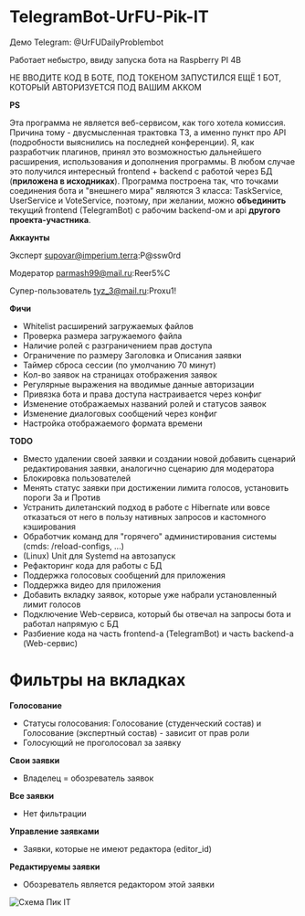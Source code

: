 # TelegramBot-UrFU-Pik-IT

Демо Telegram: @UrFUDailyProblembot

Работает небыстро, ввиду запуска бота на Raspberry PI 4B

НЕ ВВОДИТЕ КОД В БОТЕ, ПОД ТОКЕНОМ ЗАПУСТИЛСЯ ЕЩЁ 1 БОТ, КОТОРЫЙ АВТОРИЗУЕТСЯ ПОД ВАШИМ АККОМ

**PS**

Эта программа не является веб-сервисом, как того хотела комиссия. Причина тому - двусмысленная трактовка ТЗ, а именно пункт про API (подробности выяснились на последней конференции). Я, как разработчик плагинов, принял это возможностью дальнейшего расширения, использования и дополнения программы. В любом случае это получился интересный frontend + backend с работой через БД (**приложена в исходниках**). Программа построена так, что точками соединения бота и "внешнего мира" являются 3 класса: TaskService, UserService и VoteService, поэтому, при желании, можно **объединить** текущий frontend (TelegramBot) с рабочим backend-ом и api **другого проекта-участника**.

**Аккаунты**

Эксперт supovar@imperium.terra:P@ssw0rd

Модератор parmash99@mail.ru:Reer5%C

Супер-пользователь tyz_3@mail.ru:Proxu1!

**Фичи**
* Whitelist расширений загружаемых файлов
* Проверка размера загружаемого файла
* Наличие ролей с разграничением прав доступа
* Ограничение по размеру Заголовка и Описания заявки
* Таймер сброса сессии (по умолчанию 70 минут)
* Кол-во заявок на страницах отображения заявок
* Регулярные выражения на вводимые данные авторизации
* Привязка бота и права доступа настраивается через конфиг
* Изменение отображаемых названий ролей и статусов заявок
* Изменение диалоговых сообщений через конфиг
* Настройка отображаемого формата времени

**TODO**
- Вместо удалении своей заявки и создании новой добавить сценарий редактирования заявки, аналогично сценарию для модератора
- Блокировка пользователей
- Менять статус заявки при достижении лимита голосов, установить пороги За и Против 
- Устранить дилетанский подход в работе с Hibernate или вовсе отказаться от него в пользу нативных запросов и кастомного кэширования
- Обработчик команд для "горячего" администирования системы (cmds: /reload-configs, ...)
- (Linux) Unit для Systemd на автозапуск
- Рефакторинг кода для работы с БД
- Поддержка голосовых сообщений для приложения
- Поддержка видео для приложения
- Добавить вкладку заявок, которые уже набрали установленный лимит голосов
- Подключение Web-сервиса, который бы отвечал на запросы бота и работал напрямую с БД
- Разбиение кода на часть frontend-а (TelegramBot) и часть backend-а (Web-сервис)

# Фильтры на вкладках

**Голосование**
* Статусы голосования: Голосование (студенческий состав) и Голосование (экспертный состав) - зависит от прав роли
* Голосующий не проголосовал за заявку

**Свои заявки**
* Владелец = обозреватель заявок

**Все заявки**
* Нет фильтрации

**Управление заявками**
* Заявки, которые не имеют редактора (editor_id)

**Редактируемы заявки**
* Обозреватель является редактором этой заявки

![Схема Пик IT](https://user-images.githubusercontent.com/21179689/114271128-46f91e00-9a29-11eb-81b8-f74e75303a87.png)
